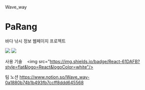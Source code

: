 Wave_way

# PaRang
바다 낚시 정보 웹페이지 프로젝트

<img src = https://cdn.discordapp.com/attachments/961574253113782292/1022088629906067538/1.png />
<img src = https://cdn.discordapp.com/attachments/961574253113782292/1022088651548676166/2.png />

사용 기술
   <img src="https://img.shields.io/badge/React-61DAFB?style=flat&logo=React&logoColor=white"/>

팀 노션
https://www.notion.so/Wave_way-0a1880b74b1b493fb7ccff8ddd645568


